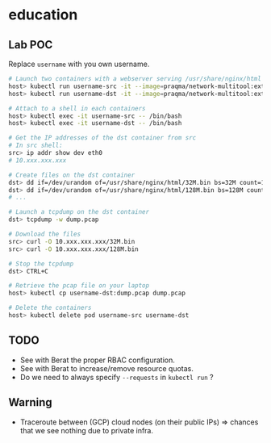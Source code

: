 # education

## Lab POC

Replace `username` with you own username.

```bash
# Launch two containers with a webserver serving /usr/share/nginx/html on port 80
host> kubectl run username-src -it --image=praqma/network-multitool:extra --overrides='{ "apiVersion": "v1", "spec": { "nodeSelector": { "kubernetes.io/hostname": "gcp-europe-west6-a-ab41.edge-net.io" }}}' --requests='cpu=100m,memory=512Mi'
host> kubectl run username-dst -it --image=praqma/network-multitool:extra --overrides='{ "apiVersion": "v1", "spec": { "nodeSelector": { "kubernetes.io/hostname": "gcp-asia-east2-a-e265.edge-net.io" }}}' --requests='cpu=100m,memory=512Mi'

# Attach to a shell in each containers
host> kubectl exec -it username-src -- /bin/bash
host> kubectl exec -it username-dst -- /bin/bash

# Get the IP addresses of the dst container from src
# In src shell:
src> ip addr show dev eth0
# 10.xxx.xxx.xxx

# Create files on the dst container
dst> dd if=/dev/urandom of=/usr/share/nginx/html/32M.bin bs=32M count=1
dst> dd if=/dev/urandom of=/usr/share/nginx/html/128M.bin bs=128M count=1
# ...

# Launch a tcpdump on the dst container
dst> tcpdump -w dump.pcap

# Download the files
src> curl -O 10.xxx.xxx.xxx/32M.bin
src> curl -O 10.xxx.xxx.xxx/128M.bin

# Stop the tcpdump
dst> CTRL+C

# Retrieve the pcap file on your laptop
host> kubectl cp username-dst:dump.pcap dump.pcap

# Delete the containers
host> kubectl delete pod username-src username-dst
```

## TODO

- See with Berat the proper RBAC configuration.
- See with Berat to increase/remove resource quotas.
- Do we need to always specify `--requests` in `kubectl run` ?

## Warning

- Traceroute between (GCP) cloud nodes (on their public IPs) => chances that we see nothing due to private infra.
